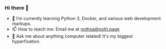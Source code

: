 ### Hi there 👋
- 🌱 I’m currently learning Python 3, Docker, and various web development markups.
- 📫 How to reach me: Email me at [nothsa@noth.page](mailto:nothsa@noth.page)
- 💬 Ask me about anything computer related! It's my biggest hyperfixation.

<!--
**N0THSA/N0THSA** is a ✨ _special_ ✨ repository because its `README.md` (this file) appears on your GitHub profile.

Here are some ideas to get you started:

- 🔭 I’m currently working on ...
- 🌱 I’m currently learning ...
- 👯 I’m looking to collaborate on ...
- 🤔 I’m looking for help with ...
- 💬 Ask me about ...
- 📫 How to reach me: ...
- 😄 Pronouns: ...
- ⚡ Fun fact: ...
-->
